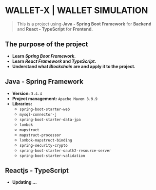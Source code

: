 # WALLET-X | WALLET SIMULATION
> This is a project using **Java - Spring Boot Framework** for **Backend** and **React - TypeScript** for **Frontend**.
## The purpose of the project
- **Learn *Spring Boot Framework*.**
- **Learn *React Framework* and *TypeScript*.**
- **Understand what *Blockchain* are and apply it to the project.**
## Java - Spring Framework
- **Version:** `3.4.4`
- **Project management:** `Apache Maven 3.9.9`
- **Libraries:**
  - `spring-boot-starter-web`
  - `mysql-connector-j`
  - `spring-boot-starter-data-jpa`
  - `lombok`
  - `mapstruct`
  - `mapstruct-processor`
  - `lombok-mapstruct-binding`
  - `spring-security-crypto`
  - `spring-boot-starter-oauth2-resource-server`
  - `spring-boot-starter-validation`
## Reactjs - TypeScript
- **Updating ...**
